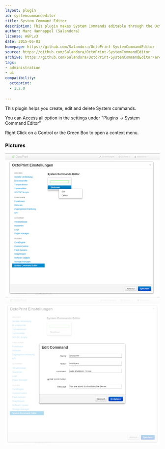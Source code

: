 ```yaml
---
layout: plugin
id: systemcommandeditor
title: System Command Editor
description: This plugin makes System Commands editable through the OctoPrint WebUI
author: Marc Hannappel (Salandora)
license: AGPLv3
date: 2015-06-03
homepage: https://github.com/Salandora/OctoPrint-SystemCommandEditor
source: https://github.com/Salandora/OctoPrint-SystemCommandEditor
archive: https://github.com/Salandora/OctoPrint-SystemCommandEditor/archive/master.zip
tags:
- administration
- ui
compatibility:
  octoprint:
  - 1.2.0

---
```

    
This plugin helps you create, edit and delete System commands. 

You can Access all option in the settings under "Plugins -> System Command Editor"

Right Click on a Control or the Green Box to open a context menu.

### Pictures
![Settings](/assets/img/plugins/systemCommandEditor/img1.png)
![Dialog](/assets/img/plugins/systemCommandEditor/img2.png)
